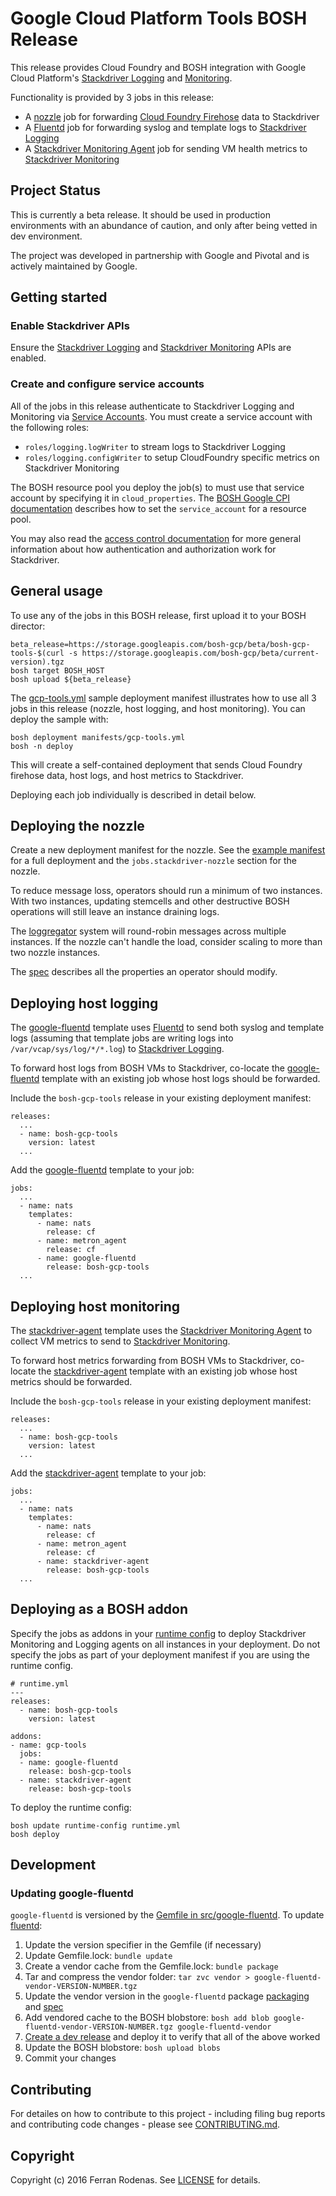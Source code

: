 # Google Cloud Platform Tools BOSH Release

This release provides Cloud Foundry and BOSH integration with Google Cloud
Platform's [Stackdriver Logging](https://cloud.google.com/logging/) and
[Monitoring](https://cloud.google.com/monitoring/).

Functionality is provided by 3 jobs in this release:

* A [nozzle][nozzle] job for forwarding [Cloud Foundry Firehose][firehose] data to Stackdriver
* A [Fluentd][fluentd] job for forwarding syslog and template logs to [Stackdriver Logging][logging]
* A [Stackdriver Monitoring Agent][monitoring-agent] job for sending VM health
  metrics to [Stackdriver Monitoring][monitoring]

[monitoring]: https://cloud.google.com/monitoring/
[fluentd]: http://www.fluentd.org/
[monitoring-agent]: https://cloud.google.com/monitoring/agent/
[logging]: https://cloud.google.com/logging/
[firehose]: https://docs.cloudfoundry.org/loggregator/architecture.html#firehose
[nozzle]: src/stackdriver-nozzle

## Project Status

This is currently a beta release. It should be used in production environments
with an abundance of caution, and only after being vetted in dev environment.

The project was developed in partnership with Google and Pivotal and is actively
maintained by Google.

## Getting started

### Enable Stackdriver APIs

Ensure the [Stackdriver Logging][logging_api] and [Stackdriver
Monitoring][monitoring_api] APIs are enabled.

[logging_api]:    https://console.developers.google.com/apis/api/logging.googleapis.com/overview
[monitoring_api]: https://console.developers.google.com/apis/api/monitoring.googleapis.com/overview

### Create and configure service accounts

All of the jobs in this release authenticate to Stackdriver Logging and
Monitoring via [Service
Accounts](https://cloud.google.com/compute/docs/access/create-enable-service-accounts-for-instances).
You must create a service account with the following roles:

- `roles/logging.logWriter` to stream logs to Stackdriver Logging
- `roles/logging.configWriter` to setup CloudFoundry specific metrics on
  Stackdriver Monitoring

The BOSH resource pool you deploy the job(s) to must use that service account
by specifying it in `cloud_properties`. The [BOSH Google CPI
documentation](https://cloud.google.com/compute/docs/access/create-enable-service-accounts-for-instances)
describes how to set the `service_account` for a resource pool.

You may also read the [access control
documentation](https://cloud.google.com/logging/docs/access-control) for more
general information about how authentication and authorization work for
Stackdriver.

## General usage

To use any of the jobs in this BOSH release, first upload it to your BOSH
director:

```
beta_release=https://storage.googleapis.com/bosh-gcp/beta/bosh-gcp-tools-$(curl -s https://storage.googleapis.com/bosh-gcp/beta/current-version).tgz
bosh target BOSH_HOST
bosh upload ${beta_release}
```

The [gcp-tools.yml][tools-yaml] sample deployment manifest illustrates how to
use all 3 jobs in this release (nozzle, host logging, and host monitoring). You
can deploy the sample with:

[tools-yaml]: manifests/gcp-tools.yml


```
bosh deployment manifests/gcp-tools.yml 
bosh -n deploy
```

This will create a self-contained deployment that sends Cloud Foundry firehose
data, host logs, and host metrics to Stackdriver. 

Deploying each job individually is described in detail below.

## Deploying the nozzle

Create a new deployment manifest for the nozzle. See the [example
manifest][tools-yaml] for a full deployment and the `jobs.stackdriver-nozzle`
section for the nozzle.

To reduce message loss, operators should run a minimum of two instances. With
two instances, updating stemcells and other destructive BOSH operations will
still leave an instance draining logs.

The [loggregator][loggregator] system will round-robin messages across multiple
instances. If the nozzle can't handle the load, consider scaling to more than
two nozzle instances.

The [spec][spec] describes all the properties an operator should modify.

[spec]: jobs/stackdriver-nozzle/spec
[loggregator]: https://github.com/cloudfoundry/loggregator

## Deploying host logging
The [google-fluentd][google-fluentd] template uses [Fluentd][fluentd] to send
both syslog and template logs (assuming that template jobs are writing logs into
`/var/vcap/sys/log/*/*.log`) to [Stackdriver Logging][logging].

To forward host logs from BOSH VMs to Stackdriver, co-locate the
[google-fluentd] template with an existing job whose host logs should be
forwarded.

[google-fluentd]: jobs/google-fluentd
[stackdriver-agent]: jobs/stackdriver-agent

Include the `bosh-gcp-tools` release in your existing deployment manifest:

```
releases:
  ...
  - name: bosh-gcp-tools
    version: latest
  ...
```

Add the [google-fluentd] template to your job:

```
jobs:
  ...
  - name: nats
    templates:
      - name: nats
        release: cf
      - name: metron_agent
        release: cf
      - name: google-fluentd
        release: bosh-gcp-tools
  ...
```

## Deploying host monitoring
The [stackdriver-agent][stackdriver-agent] template uses the [Stackdriver
Monitoring Agent][monitoring-agent] to collect VM metrics to send to
[Stackdriver Monitoring][monitoring].

To forward host metrics forwarding from BOSH VMs to Stackdriver, co-locate the
[stackdriver-agent] template with an existing job whose host metrics should be
forwarded.

[stackdriver-agent]: jobs/stackdriver-agent

Include the `bosh-gcp-tools` release in your existing deployment manifest:

```
releases:
  ...
  - name: bosh-gcp-tools
    version: latest
  ...
```

Add the [stackdriver-agent] template to your job:

```
jobs:
  ...
  - name: nats
    templates:
      - name: nats
        release: cf
      - name: metron_agent
        release: cf
      - name: stackdriver-agent
        release: bosh-gcp-tools
  ...
```

## Deploying as a BOSH addon
Specify the jobs as addons in your [runtime config](https://bosh.io/docs/runtime-config.html) to deploy Stackdriver Monitoring and Logging agents on all instances in your deployment. Do not specify the jobs as part of your deployment manifest if you are using the runtime config.

```
# runtime.yml
---
releases:
  - name: bosh-gcp-tools
    version: latest

addons:
- name: gcp-tools
  jobs:
  - name: google-fluentd
    release: bosh-gcp-tools
  - name: stackdriver-agent
    release: bosh-gcp-tools
```

To deploy the runtime config:

```
bosh update runtime-config runtime.yml
bosh deploy
```

## Development

### Updating google-fluentd

`google-fluentd` is versioned by the [Gemfile in src/google-fluentd][gemfile]. To update [fluentd][fluentd]:

1. Update the version specifier in the Gemfile (if necessary)
1. Update Gemfile.lock: `bundle update`
1. Create a vendor cache from the Gemfile.lock: `bundle package`
1. Tar and compress the vendor folder: `tar zvc vendor >
   google-fluentd-vendor-VERSION-NUMBER.tgz`
1. Update the vendor version in the `google-fluentd` package
   [packaging][fluentd-packaging] and [spec][fluentd-spec]
1. Add vendored cache to the BOSH blobstore: `bosh add blob
   google-fluentd-vendor-VERSION-NUMBER.tgz google-fluentd-vendor`
1. [Create a dev release][dev-release] and deploy it to verify that all of the
   above worked
1. Update the BOSH blobstore: `bosh upload blobs`
1. Commit your changes

[gemfile]: https://github.com/cloudfoundry-community/gcp-tools-release/blob/master/src/google-fluentd/Gemfile
[fluentd]: https://github.com/fluent/fluentd
[fluentd-packaging]: https://github.com/cloudfoundry-community/gcp-tools-release/blob/master/packages/google-fluentd/packaging
[fluentd-spec]: https://github.com/cloudfoundry-community/gcp-tools-release/blob/master/packages/google-fluentd/spec
[dev-release]: https://bosh.io/docs/create-release.html#dev-release

## Contributing
For detailes on how to contribute to this project - including filing bug reports
and contributing code changes - please see [CONTRIBUTING.md].

## Copyright
Copyright (c) 2016 Ferran Rodenas. See
[LICENSE](https://github.com.evandbrown/gcp-tools-release/blob/master/LICENSE)
for details.

[CONTRIBUTING.md]: CONTRIBUTING.md
